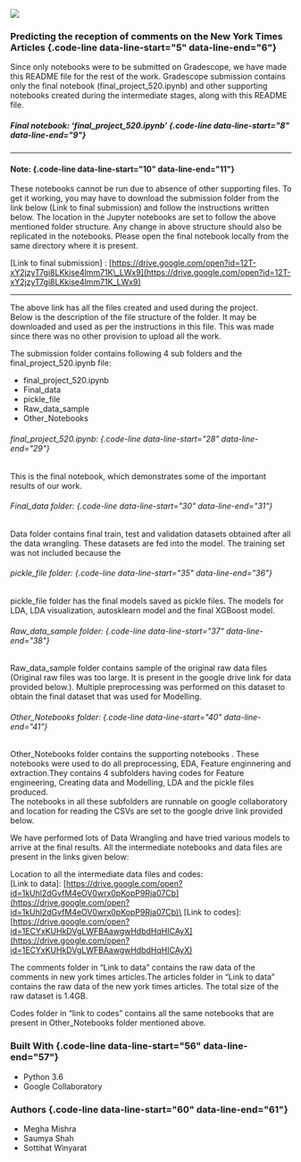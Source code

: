 

![](https://drive.google.com/uc?export=view&id=1_bH9Bbs46n3Fmd2FCdr9nGXooAHzoW-X)

### Predicting the reception of comments on the New York Times Articles {.code-line data-line-start="5" data-line-end="6"}

Since only notebooks were to be submitted on Gradescope, we have made
this README file for the rest of the work. Gradescope submission
contains only the final notebook (final\_project\_520.ipynb) and other
supporting notebooks created during the intermediate stages, along with
this README file.

##### Final notebook: ‘final\_project\_520.ipynb’ {.code-line data-line-start="8" data-line-end="9"}

* * * * *

#### Note: {.code-line data-line-start="10" data-line-end="11"}

These notebooks cannot be run due to absence of other supporting files.
To get it working, you may have to download the submission folder from
the link below (Link to final submission) and follow the instructions
written below. The location in the Jupyter notebooks are set to follow
the above mentioned folder structure. Any change in above structure
should also be replicated in the notebooks. Please open the final
notebook locally from the same directory where it is present.

[Link to final submission] :
[https://drive.google.com/open?id=12T-xY2jzyT7gi8LKkise4lmm71K\_LWx9](https://drive.google.com/open?id=12T-xY2jzyT7gi8LKkise4lmm71K_LWx9)

* * * * *

The above link has all the files created and used during the project.\
 Below is the description of the file structure of the folder. It may be
downloaded and used as per the instructions in this file. This was made
since there was no other provision to upload all the work.

The submission folder contains following 4 sub folders and the
final\_project\_520.ipynb file:

-   final\_project\_520.ipynb
-   Final\_data
-   pickle\_file
-   Raw\_data\_sample
-   Other\_Notebooks

###### final\_project\_520.ipynb: {.code-line data-line-start="28" data-line-end="29"}

This is the final notebook, which demonstrates some of the important
results of our work.

###### Final\_data folder: {.code-line data-line-start="30" data-line-end="31"}

Data folder contains final train, test and validation datasets obtained
after all the data wrangling. These datasets are fed into the model. The
training set was not included because the

###### pickle\_file folder: {.code-line data-line-start="35" data-line-end="36"}

pickle\_file folder has the final models saved as pickle files. The
models for LDA, LDA visualization, autosklearn model and the final
XGBoost model.

###### Raw\_data\_sample folder: {.code-line data-line-start="37" data-line-end="38"}

Raw\_data\_sample folder contains sample of the original raw data files
(Original raw files was too large. It is present in the google drive
link for data provided below.). Multiple preprocessing was performed on
this dataset to obtain the final dataset that was used for Modelling.

###### Other\_Notebooks folder: {.code-line data-line-start="40" data-line-end="41"}

Other\_Notebooks folder contains the supporting notebooks . These
notebooks were used to do all preprocessing, EDA, Feature enginnering
and extraction.They contains 4 subfolders having codes for Feature
engineering, Creating data and Modelling, LDA and the pickle files
produced.\
 The notebooks in all these subfolders are runnable on google
collaboratory and location for reading the CSVs are set to the google
drive link provided below.

We have performed lots of Data Wrangling and have tried various models
to arrive at the final results. All the intermediate notebooks and data
files are present in the links given below:

Location to all the intermediate data files and codes:\
 [Link to data]:
[https://drive.google.com/open?id=1kUhl2dGvfM4eOV0wrx0pKopP9Rja07Cb](https://drive.google.com/open?id=1kUhl2dGvfM4eOV0wrx0pKopP9Rja07Cb)\
 [Link to codes]:
[https://drive.google.com/open?id=1ECYxKUHkDVgLWFBAawgwHdbdHqHICAyX](https://drive.google.com/open?id=1ECYxKUHkDVgLWFBAawgwHdbdHqHICAyX)

The comments folder in “Link to data” contains the raw data of the
comments in new york times articles.The articles folder in “Link to
data” contains the raw data of the new york times articles. The total
size of the raw dataset is 1.4GB.

Codes folder in “link to codes” contains all the same notebooks that are
present in Other\_Notebooks folder mentioned above.

### Built With {.code-line data-line-start="56" data-line-end="57"}

-   Python 3.6
-   Google Collaboratory

### Authors {.code-line data-line-start="60" data-line-end="61"}

-   Megha Mishra
-   Saumya Shah
-   Sottihat Winyarat

